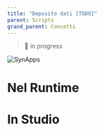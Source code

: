 ```yaml
---
title: "Deposito dati [TODO]"
parent: Scripts
grand_parent: Concetti
---
```


> 🚧 in progress

![SynApps](../assets/under-progress.gif)


# Nel Runtime

# In Studio
